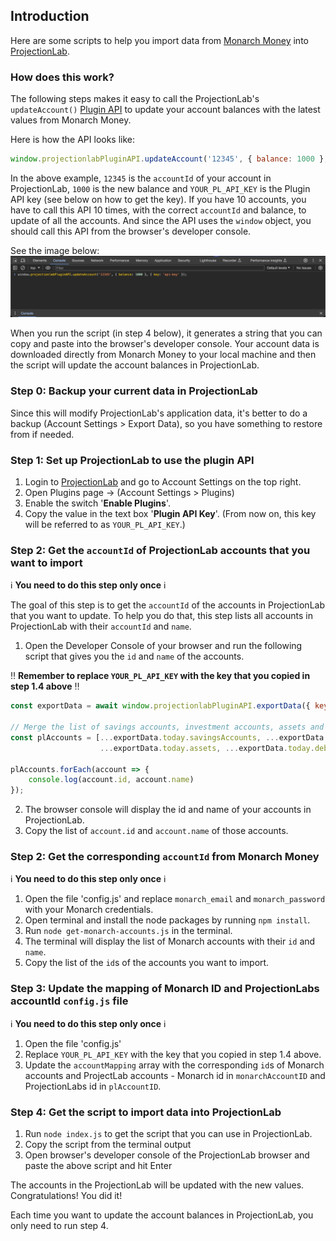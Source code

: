 ## Introduction
Here are some scripts to help you import data from [Monarch Money](https://monarchmoney.com) into [ProjectionLab](https://projectionlab.com/).
### How does this work?
The following steps makes it easy to call the ProjectionLab's `updateAccount()` [Plugin API](https://app.projectionlab.com/docs/module-PluginAPI.html#.updateAccount) to 
update your account balances with the latest values from Monarch Money. 

Here is how the API looks like:
```javascript
window.projectionlabPluginAPI.updateAccount('12345', { balance: 1000 }, { key: 'YOUR_PL_API_KEY' })
```
In the above example, `12345` is the `accountId` of your account in ProjectionLab, `1000` is the new balance and `YOUR_PL_API_KEY` is the Plugin API key (see below on how to get the key).
If you have 10 accounts, you have to call this API 10 times, with the correct `accountId` and balance, to update of all the accounts. And since the API uses the `window` object, 
you should call this API from the browser's developer console. 

See the image below:
![Browser Developer Console](images/developer-console.png)

When you run the script (in step 4 below), it generates a string that you can copy and paste into the browser's developer console. Your account data is downloaded directly from Monarch Money 
to your local machine and then the script will update the account balances in ProjectionLab.

### Step 0: Backup your current data in ProjectionLab
Since this will modify ProjectionLab's application data, it's better to do a backup (Account Settings > Export Data), so you have something to restore from if needed.

### Step 1: Set up ProjectionLab to use the plugin API
1. Login to [ProjectionLab](https://projectionlab.com) and go to Account Settings on the top right.
2. Open Plugins page -> (Account Settings > Plugins)
3. Enable the switch '**Enable Plugins**'.
4. Copy the value in the text box '**Plugin API Key**'. (From now on, this key will be referred to as `YOUR_PL_API_KEY`.)

### Step 2: Get the `accountId` of ProjectionLab accounts that you want to import
ℹ️ **You need to do this step only once** ℹ️

The goal of this step is to get the `accountId` of the accounts in ProjectionLab that you want to update. To help you do that, this step lists all accounts in ProjectionLab with their `accountId` and `name`.

1. Open the Developer Console of your browser and run the following script that gives you the `id` and `name` of the accounts. 

‼️ **Remember to replace `YOUR_PL_API_KEY` with the key that you copied in step 1.4 above** ‼️ 
```javascript
const exportData = await window.projectionlabPluginAPI.exportData({ key: 'YOUR_PL_API_KEY' });

// Merge the list of savings accounts, investment accounts, assets and debts
const plAccounts = [...exportData.today.savingsAccounts, ...exportData.today.investmentAccounts,
                    ...exportData.today.assets, ...exportData.today.debts];

plAccounts.forEach(account => {
    console.log(account.id, account.name)
});
```

2. The browser console will display the id and name of your accounts in ProjectionLab.
3. Copy the list of `account.id` and `account.name` of those accounts.

### Step 2: Get the corresponding `accountId` from Monarch Money
ℹ️ **You need to do this step only once** ℹ️ 
1. Open the file 'config.js' and replace `monarch_email` and `monarch_password` with your Monarch credentials.
2. Open terminal and install the node packages by running `npm install`.
3. Run `node get-monarch-accounts.js` in the terminal.
4. The terminal will display the list of Monarch accounts with their `id` and `name`. 
5. Copy the list of the `id`s of the accounts you want to import.

### Step 3: Update the mapping of Monarch ID and ProjectionLabs accountId `config.js` file
ℹ️️ **You need to do this step only once** ℹ️️ 
1. Open the file 'config.js'
2. Replace `YOUR_PL_API_KEY` with the key that you copied in step 1.4 above.
3. Update the `accountMapping` array with the corresponding `id`s of Monarch accounts and ProjectLab accounts - Monarch id in `monarchAccountID` and ProjectionLabs id in `plAccountID`.

### Step 4: Get the script to import data into ProjectionLab
1. Run `node index.js` to get the script that you can use in ProjectionLab.
2. Copy the script from the terminal output
3. Open browser's developer console of the ProjectionLab browser and paste the above script and hit Enter

The accounts in the ProjectionLab will be updated with the new values. Congratulations! You did it!

Each time you want to update the account balances in ProjectionLab, you only need to run step 4.